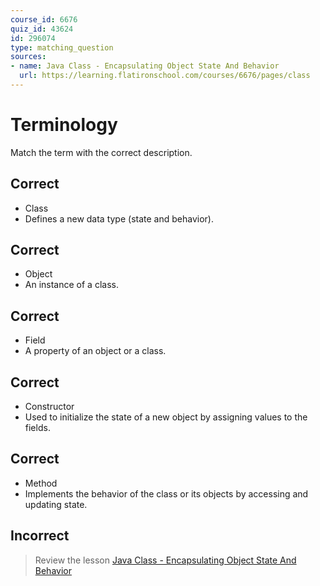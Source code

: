 ```yaml
---
course_id: 6676
quiz_id: 43624
id: 296074
type: matching_question
sources:
- name: Java Class - Encapsulating Object State And Behavior
  url: https://learning.flatironschool.com/courses/6676/pages/class
---
```


# Terminology

Match the term with the correct description.

## Correct

- Class
- Defines a new data type (state and behavior).

## Correct

- Object
- An instance of a class.

## Correct

- Field
- A property of an object or a class.

## Correct

- Constructor
- Used to initialize the state of a new object by assigning values to the fields.

## Correct

- Method
- Implements the behavior of the class or its objects by accessing and updating state.

## Incorrect

> Review the lesson [Java Class - Encapsulating Object State And Behavior](https://learning.flatironschool.com/courses/6676/pages/class)